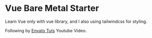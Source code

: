 # Vue Bare Metal Starter

Learn Vue only with vue library, and I also using tailwindcss for styling.

Following by [Envato Tuts](https://youtu.be/1GNsWa_EZdw) Youtube Video.
